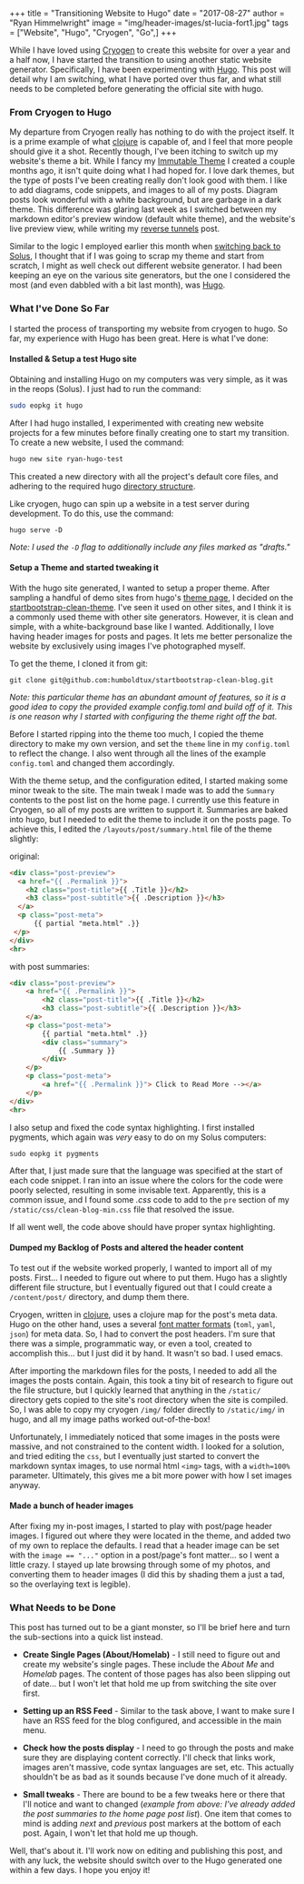 +++
title = "Transitioning Website to Hugo"
date = "2017-08-27"
author = "Ryan Himmelwright"
image = "img/header-images/st-lucia-fort1.jpg"
tags  = ["Website", "Hugo", "Cryogen", "Go",]
+++
 
 While I have loved using [Cryogen](http://cryogenweb.org) to create this website for over a year and a half now, I have started the transition to using another static website generator. Specifically, I have been experimenting with [Hugo](https://gohugo.io). This post will detail why I am switching, what I have ported over thus far, and what still needs to be completed before generating the official site with hugo.
 
<!--more-->
 
### From Cryogen to Hugo

My departure from Cryogen really has nothing to do with the project itself. It is a prime example of what [clojure](https://clojure.org/) is capable of, and I feel that more people should give it a shot. Recently though, I've been itching to switch up my website's theme a bit. While I fancy my [Immutable Theme](../new-theme-immutable/) I created a couple months ago, it isn't quite doing what I had hoped for. I love dark themes, but the type of posts I've been creating really don't look good with them. I like to add diagrams, code snippets, and images to all of my posts. Diagram posts look wonderful with a white background, but are garbage in a dark theme. This difference was glaring last week as I switched between my markdown editor's preview window (default white theme), and the website's live preview view, while writing my [reverse tunnels](../simple-reverse-ssh-tunnel/) post.

Similar to the logic I employed earlier this month when [switching back to Solus](../back-to-solus/), I thought that if I was going to scrap my theme and start from scratch, I might as well check out different website generator. I had been keeping an eye on the various site generators, but the one I considered the most (and even dabbled with a bit last month), was [Hugo](https://gohugo.io). 
### What I've Done So Far

I started the process of transporting my website from cryogen to hugo. So far, my experience with Hugo has been great. Here is what I've done:

#### Installed & Setup a test Hugo site

Obtaining and installing Hugo on my computers was very simple, as it was in the reops (Solus). I just had to run the command:

```bash
sudo eopkg it hugo
```

After I had hugo installed, I experimented with creating new website projects for a few minutes before finally creating one to start my transition. To create a new website, I used the command:

```bash
hugo new site ryan-hugo-test
```

This created a new directory with all the project's default core files, and adhering to the required hugo [directory structure](https://gohugo.io/content-management/organization/).

Like cryogen, hugo can spin up a website in a test server during development. To do this, use the command:

```
hugo serve -D
```

*Note: I used the `-D` flag to additionally include any files marked as "drafts."*


#### Setup a Theme and started tweaking it

With the hugo site generated, I wanted to setup a proper theme. After sampling a handful of demo sites from hugo's [theme page](https://gohugo.io/themes/), I decided on the [startbootstrap-clean-theme](https://themes.gohugo.io/startbootstrap-clean-blog/). I've seen it used on other sites, and I think it is a commonly used theme with other site generators. However, it is clean and simple, with a white-background base like I wanted. Additionally, I love having header images for posts and pages. It lets me better personalize the website by exclusively using images I've photographed myself.

To get the theme, I cloned it from git:

```
git clone git@github.com:humboldtux/startbootstrap-clean-blog.git
```

*Note: this particular theme has an abundant amount of features, so it is a good idea to copy the provided example config.toml and build off of it. This is one reason why I started with configuring the theme right off the bat.*

Before I started ripping into the theme too much, I copied the theme directory to make my own version, and set the `theme` line in my `config.toml` to reflect the change. I also went through all the lines of the example `config.toml` and  changed them accordingly.

<a name="summary-setup"></a>
With the theme setup, and the configuration edited, I started making some minor tweak to the site. The main tweak I made was to add the `Summary` contents to the post list on the home page. I currently use this feature in Cryogen, so all of my posts are written to support it. Summaries are baked into hugo, but I needed to edit the theme to include it on the posts page. To achieve this, I edited the `/layouts/post/summary.html` file of the theme slightly:

original:

```html
<div class="post-preview">
  <a href="{{ .Permalink }}">
    <h2 class="post-title">{{ .Title }}</h2>
    <h3 class="post-subtitle">{{ .Description }}</h3>
  </a>
  <p class="post-meta">
      {{ partial "meta.html" .}}
 </p>
</div>
<hr>
```
with post summaries:

```html
<div class="post-preview">
    <a href="{{ .Permalink }}">
        <h2 class="post-title">{{ .Title }}</h2>
        <h3 class="post-subtitle">{{ .Description }}</h3>
    </a>
    <p class="post-meta">
        {{ partial "meta.html" .}}
        <div class="summary">
            {{ .Summary }}
        </div>
    </p>
    <p class="post-meta"> 
        <a href="{{ .Permalink }}"> Click to Read More --></a>
    </p>
</div>
<hr>
```

I also setup and fixed the code syntax highlighting. I first installed pygments, which again was *very* easy to do on my Solus computers:

```
sudo eopkg it pygments
```

After that, I just made sure that the language was specified at the start of each code snippet. I ran into an issue where the colors for the code were poorly selected, resulting in some invisable text. Apparently, this is a common issue, and I found some *.css* code to add to the `pre` section of my `/static/css/clean-blog-min.css` file that resolved the issue.

If all went well, the code above should have proper syntax highlighting.

#### Dumped my Backlog of Posts and altered the header content

To test out if the website worked properly, I wanted to import all of my posts. First... I needed to figure out where to put them. Hugo has a slightly different file structure, but I eventually figured out that I could create a `/content/post/` directory, and dump them there.

Cryogen, written in [clojure](https://clojure.org/), uses a clojure map for the post's meta data. Hugo on the other hand, uses a several [font matter formats](https://gohugo.io/content-management/front-matter/) (`toml`, `yaml`, `json`) for meta data. So, I had to convert the post headers. I'm sure that there was a simple, programmatic way, or even a tool, created to accomplish this... but I just did it by hand. It wasn't so bad. I used emacs.

After importing the markdown files for the posts, I needed to add all the images the posts contain. Again, this took a tiny bit of research to figure out the file structure, but I quickly learned that anything in the `/static/` directory gets copied to the site's root directory when the site is compiled. So, I was able to copy my cryogen `/img/` folder directly to `/static/img/` in hugo, and all my image paths worked out-of-the-box!


<a name="image-size"></a>
Unfortunately, I immediately noticed that some images in the posts were massive, and not constrained to the content width. I looked for a solution, and tried editing the `css`, but I eventually just started to convert the markdown syntax images, to use normal html `<img>` tags, with a `width=100%` parameter. Ultimately, this gives me a bit more power with how I set images anyway.

#### Made a bunch of header images

After fixing my in-post images, I started to play with post/page header images. I figured out where they were located in the theme, and added two of my own to replace the defaults. I read that a header image can be set with the `image == "..."` option in a post/page's font matter... so I went a little crazy. I stayed up late browsing through some of my photos, and converting them to header images (I did this by shading them a just a tad, so the overlaying text is legible). 


### What Needs to be Done

This post has turned out to be a giant monster, so I'll be brief here and turn the sub-sections into a quick list instead.

* **Create Single Pages (About/Homelab)** - I still need to figure out and create my website's single pages. These include the *About Me* and *Homelab* pages. The content of those pages has also been slipping out of date... but I won't let that hold me up from switching the site over first.

* **Setting up an RSS Feed** - Similar to the task above, I want to make sure I have an RSS feed for the blog configured, and accessible in the main menu.

* **Check how the posts display** - I need to go through the posts and make sure they are displaying content correctly. I'll check that links work, images aren't massive, code syntax languages are set, etc. This actually shouldn't be as bad as it sounds because I've done much of it already.

* **Small tweaks** - There are bound to be a few tweaks here or there that I'll notice and want to changed (*example from above: I've already added the post summaries to the home page post list*). One item that comes to mind is adding *next* and *previous* post markers at the bottom of each post. Again, I won't let that hold me up though.


Well, that's about it. I'll work now on editing and publishing this post, and with any luck, the website should switch over to the Hugo generated one within a few days. I hope you enjoy it!
